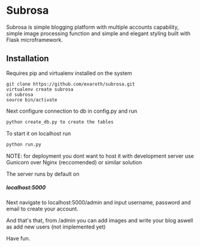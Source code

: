 # Subrosa

Subrosa is simple blogging platform with multiple accounts capability, simple image processing function and simple and elegant styling built with Flask microframework.


## Installation

Requires pip and virtualenv installed on the system

``` shell
git clone https://github.com/exaroth/subrosa.git
virtualenv create subrosa
cd subrosa
source bin/activate
```

Next configure connection to db in config.py
and run
``` python
python create_db.py to create the tables
```

To start it on localhost run

``` python
python run.py
```

NOTE: for deployment you dont want to host it with development server
use Gunicorn over Nginx (reccomended) or similar solution

The server runs by default on

##### localhost:5000

Next navigate to localhost:5000/admin and input username, password and email to create your account.


And that's that, from /admin you can add images and write your blog aswell as add new users (not implemented yet)

Have fun.
